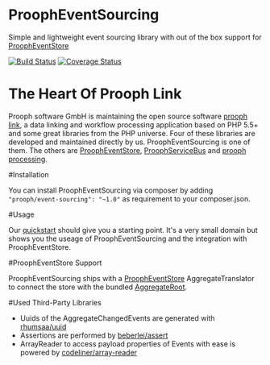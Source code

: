 ProophEventSourcing
===================

Simple and lightweight event sourcing library with out of the box support for [ProophEventStore](https://github.com/prooph/event-store)

[![Build Status](https://travis-ci.org/prooph/event-sourcing.svg?branch=master)](https://travis-ci.org/prooph/event-sourcing)
[![Coverage Status](https://img.shields.io/coveralls/prooph/event-sourcing.svg)](https://coveralls.io/r/prooph/event-sourcing?branch=master)

# The Heart Of Prooph Link

Prooph software GmbH is maintaining the open source software [prooph link](https://github.com/prooph/link),
a data linking and workflow processing application based on PHP 5.5+ and some great libraries from the PHP universe.
Four of these libraries are developed and maintained directly by us. ProophEventSourcing is one of them. The others are
[ProophEventStore](https://github.com/prooph/event-store), [ProophServiceBus](https://github.com/prooph/service-bus) and [prooph processing](https://github.com/prooph/processing).

#Installation

You can install ProophEventSourcing via composer by adding `"prooph/event-sourcing": "~1.0"` as requirement to your composer.json.

#Usage 

Our [quickstart](https://github.com/prooph/event-sourcing/blob/master/examples/quickstart.php) should give you a starting point.
It's a very small domain but shows you the useage of ProophEventSourcing and the integration with ProophEventStore.

#ProophEventStore Support

ProophEventSourcing ships with a [ProophEventStore](https://github.com/prooph/event-store) AggregateTranslator to connect the store
with the bundled [AggregateRoot](https://github.com/prooph/event-sourcing/blob/master/src/Prooph/EventSourcing/AggregateRoot.php).

#Used Third-Party Libraries

- Uuids of the AggregateChangedEvents are generated with [rhumsaa/uuid](https://github.com/ramsey/uuid)
- Assertions are performed by [beberlei/assert](https://github.com/beberlei/assert)
- ArrayReader to access payload properties of Events with ease is powered by [codeliner/array-reader](https://github.com/codeliner/array-reader)




